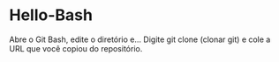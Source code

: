 # Hello-Bash
Abre o Git Bash, edite o diretório e...
Digite git clone (clonar git) e cole a URL que você copiou do repositório.

